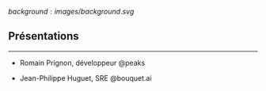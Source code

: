 $background:images/background.svg$
## Présentations
---
* Romain Prignon, développeur @peaks

* Jean-Philippe Huguet, SRE @bouquet.ai

